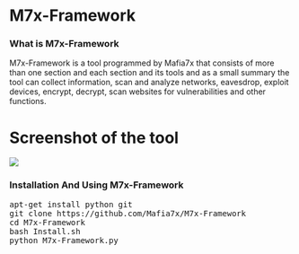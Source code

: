# M7x-Framework

<h3>What is M7x-Framework</h3>
M7x-Framework is a tool programmed by Mafia7x that consists of more than one section and each section and its tools and as a small summary the tool can collect information, scan and analyze networks, eavesdrop, exploit devices, encrypt, decrypt, scan websites for vulnerabilities and other functions.

# Screenshot of the tool
<img src="https://d.top4top.io/p_2018djwdc1.jpg">

<h3>Installation And Using M7x-Framework</h3>
<div class="highlight highlight-source-shell position-relative" data-snippet-clipboard-copy-content="apt-get install python git
git clone https://github.com/Mafia7x/M7x-Framework
cd M7x-Framework
bash Install.sh
python M7x-Framework.py"><pre>apt-get install python git
git clone https://github.com/Mafia7x/M7x-Framework
<span class="pl-c1">cd</span> M7x-Framework
bash Install.sh
python M7x-Framework.py</pre></div>
